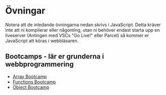 # Övningar
Notera att de inledande övningarna nedan skrivs i JavaScript. Detta kräver inte att ni kompilerar eller någonting, utan ni behöver endast starta upp en liveserver (Antingen med VSCs "Go Live!" eller Parcel) så kommer er JavaScript att köras i webbläsaren.

## Bootcamps - lär er grunderna i webbprogrammering
- [Array Bootcamp](./Array-Bootcamp/)
- [Functions Bootcamp](./Functions-Bootcamp/)
- [Object Bootcamp](./Object-Bootcamp/)
